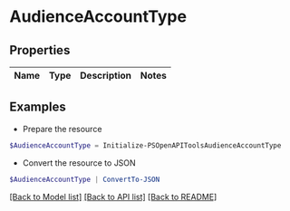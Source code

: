 # AudienceAccountType
## Properties

Name | Type | Description | Notes
------------ | ------------- | ------------- | -------------

## Examples

- Prepare the resource
```powershell
$AudienceAccountType = Initialize-PSOpenAPIToolsAudienceAccountType 
```

- Convert the resource to JSON
```powershell
$AudienceAccountType | ConvertTo-JSON
```

[[Back to Model list]](../README.md#documentation-for-models) [[Back to API list]](../README.md#documentation-for-api-endpoints) [[Back to README]](../README.md)

